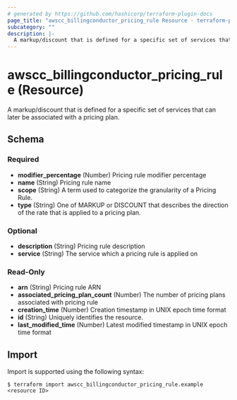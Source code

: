 ```yaml
---
# generated by https://github.com/hashicorp/terraform-plugin-docs
page_title: "awscc_billingconductor_pricing_rule Resource - terraform-provider-awscc"
subcategory: ""
description: |-
  A markup/discount that is defined for a specific set of services that can later be associated with a pricing plan.
---
```


# awscc_billingconductor_pricing_rule (Resource)

A markup/discount that is defined for a specific set of services that can later be associated with a pricing plan.



<!-- schema generated by tfplugindocs -->
## Schema

### Required

- **modifier_percentage** (Number) Pricing rule modifier percentage
- **name** (String) Pricing rule name
- **scope** (String) A term used to categorize the granularity of a Pricing Rule.
- **type** (String) One of MARKUP or DISCOUNT that describes the direction of the rate that is applied to a pricing plan.

### Optional

- **description** (String) Pricing rule description
- **service** (String) The service which a pricing rule is applied on

### Read-Only

- **arn** (String) Pricing rule ARN
- **associated_pricing_plan_count** (Number) The number of pricing plans associated with pricing rule
- **creation_time** (Number) Creation timestamp in UNIX epoch time format
- **id** (String) Uniquely identifies the resource.
- **last_modified_time** (Number) Latest modified timestamp in UNIX epoch time format

## Import

Import is supported using the following syntax:

```shell
$ terraform import awscc_billingconductor_pricing_rule.example <resource ID>
```
